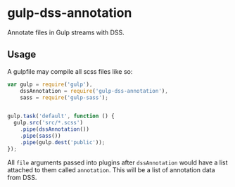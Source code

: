 # gulp-dss-annotation

Annotate files in Gulp streams with DSS.

## Usage

A gulpfile may compile all scss files like so:

```javascript
var gulp = require('gulp'),
    dssAnnotation = require('gulp-dss-annotation'),
    sass = require('gulp-sass');


gulp.task('default', function () {
  gulp.src('src/*.scss')
    .pipe(dssAnnotation())
    .pipe(sass())
    .pipe(gulp.dest('public'));
});
```

All `file` arguments passed into plugins after `dssAnnotation` would have a
list attached to them called `annotation`. This will be a list of annotation
data from DSS.
